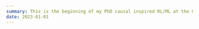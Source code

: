 ```yaml
---
summary: This is the beginning of my PhD causal inspired RL/ML at the University of Amsterdam under the supervision of Sara Magliacane!
date: 2023-01-01
---
```

